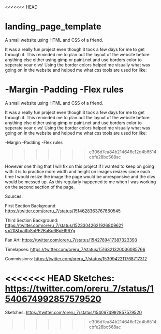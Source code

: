 <<<<<<< HEAD
# landing_page_template
A small website using HTML and CSS of a friend.

It was a really fun project even though it took a few days for me to get through it. This reminded me to plan out the layout of the website before anything else either using gimp or paint.net and use borders color to seperate your divs! Using the border colors helped me visually what was going on in the website and helped me what css tools are used for like:

-Margin -Padding -Flex rules
=======
A small website using HTML and CSS of a friend.

It was a really fun project even though it took a few days for me to get through it.
This reminded me to plan out the layout of the website before anything else either using gimp or paint.net and use borders color to seperate your divs! Using the border colors helped me visually what was going on in the website and helped me what css tools are used for like:

-Margin
-Padding
-Flex rules
>>>>>>> e306d7ea84b214646e12d4b6514cbfe28bc568ac

However one thing that I will fix on this project if I wanted to keep on going with it is to practice more width and height on images resizes since each time I would resize the image the page would be unresponsive and the divs would be messed up. As this regularly happened to me when I was working on the second section of the page.

Sources:

First Section Background: https://twitter.com/oreru_7/status/1514628363767660545

Third Section Background: https://twitter.com/oreru_7/status/1523304262192680962?s=20&t=aIfbSnPF2BaBo6BpEl9RYg

Fan Art: https://twitter.com/oreru_7/status/1542789417387323393

Timelapses: https://twitter.com/oreru_7/status/1516321320036085766

Commissions: https://twitter.com/oreru_7/status/1539942211768717312

<<<<<<< HEAD
Sketches: https://twitter.com/oreru_7/status/1540674992857579520
=======
Sketches: https://twitter.com/oreru_7/status/1540674992857579520
>>>>>>> e306d7ea84b214646e12d4b6514cbfe28bc568ac
